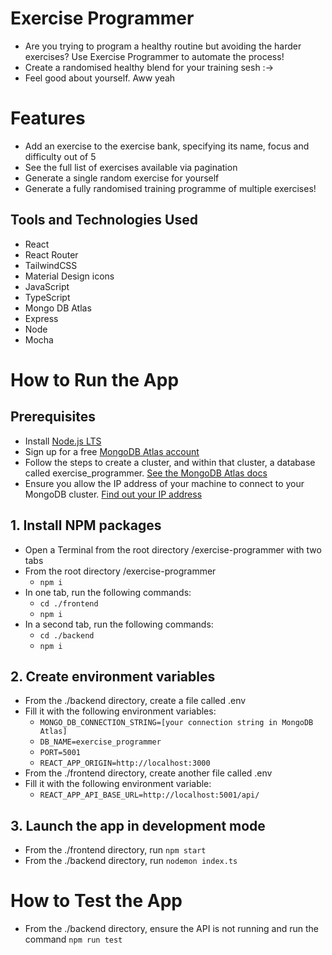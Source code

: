 # Exercise Programmer

- Are you trying to program a healthy routine but avoiding the harder exercises? Use Exercise Programmer to automate the process!
- Create a randomised healthy blend for your training sesh :->
- Feel good about yourself. Aww yeah

# Features
- Add an exercise to the exercise bank, specifying its name, focus and difficulty out of 5
- See the full list of exercises available via pagination
- Generate a single random exercise for yourself
- Generate a fully randomised training programme of multiple exercises!

## Tools and Technologies Used
- React
- React Router
- TailwindCSS
- Material Design icons
- JavaScript
- TypeScript
- Mongo DB Atlas
- Express
- Node
- Mocha

# How to Run the App

## Prerequisites
- Install [Node.js LTS](https://nodejs.org/en/)
- Sign up for a free [MongoDB Atlas account](https://www.mongodb.com/cloud/atlas/register)
- Follow the steps to create a cluster, and within that cluster, a database called exercise_programmer. [See the MongoDB Atlas docs](https://www.mongodb.com/docs/guides/atlas/account/)
- Ensure you allow the IP address of your machine to connect to your MongoDB cluster. [Find out your IP address](https://www.whatsmyip.org)

## 1. Install NPM packages
- Open a Terminal from the root directory /exercise-programmer with two tabs
- From the root directory /exercise-programmer
    - `npm i`
- In one tab, run the following commands: 
    - `cd ./frontend`
    - `npm i` 
- In a second tab, run the following commands: 
    - `cd ./backend`
    - `npm i`

## 2. Create environment variables
- From the ./backend directory, create a file called .env
- Fill it with the following environment variables:
    - `MONGO_DB_CONNECTION_STRING=[your connection string in MongoDB Atlas]`
    - `DB_NAME=exercise_programmer`
    - `PORT=5001`
    - `REACT_APP_ORIGIN=http://localhost:3000`
- From the ./frontend directory, create another file called .env
- Fill it with the following environment variable:
    - `REACT_APP_API_BASE_URL=http://localhost:5001/api/`


## 3. Launch the app in development mode
- From the ./frontend directory, run `npm start`
- From the ./backend directory, run `nodemon index.ts`

# How to Test the App
- From the ./backend directory, ensure the API is not running and run the command `npm run test`
